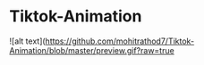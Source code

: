 # Tiktok-Animation

![alt text](https://github.com/mohitrathod7/Tiktok-Animation/blob/master/preview.gif?raw=true
